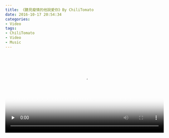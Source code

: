 ```yaml
---
title: 《聽見癡情的他說愛你》By ChiliTomato
date: 2016-10-17 20:54:34
categories:
- Video
tags:
- ChiliTomato
- Video
- Music
---
```

<video src="https://didee.cn/video/ting-jian-ta-shuo.mp4" poster=/images/batch_tingjianchiqing.jpg width=100% controls="controls" preload="none" >Video</video>


